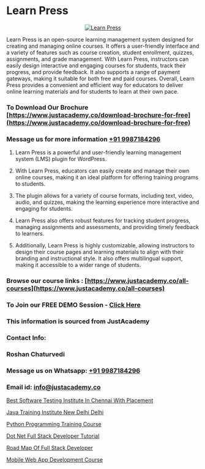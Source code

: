 # Learn Press

<p align="center">
  <a href="https://justacademy.co/course-detail/wordpress-training">
    <img src="https://justacademy.co/storage2/course_image/1677245494_course_image.webp" alt="Learn Press">
  </a>
</p>


Learn Press is an open-source learning management system designed for creating and managing online courses. It offers a user-friendly interface and a variety of features such as course creation, student enrollment, quizzes, assignments, and grade management. With Learn Press, instructors can easily design interactive and engaging courses for students, track their progress, and provide feedback. It also supports a range of payment gateways, making it suitable for both free and paid courses. Overall, Learn Press provides a convenient and efficient way for educators to deliver online learning materials and for students to learn at their own pace. 
### To Download Our Brochure [https://www.justacademy.co/download-brochure-for-free](https://www.justacademy.co/download-brochure-for-free)
### Message us for more information [+91 9987184296](https://api.whatsapp.com/send?phone=919987184296)
1) Learn Press is a powerful and user-friendly learning management system (LMS) plugin for WordPress.

2) With Learn Press, educators can easily create and manage their own online courses, making it an ideal platform for offering training programs to students.

3) The plugin allows for a variety of course formats, including text, video, audio, and quizzes, making the learning experience more interactive and engaging for students.

4) Learn Press also offers robust features for tracking student progress, managing assignments and assessments, and providing timely feedback to learners.

5) Additionally, Learn Press is highly customizable, allowing instructors to design their course pages and learning materials to align with their branding and instructional style. It also offers multilingual support, making it accessible to a wider range of students.

### Browse our course links : [https://www.justacademy.co/all-courses](https://www.justacademy.co/all-courses) 
### To Join our FREE DEMO Session - [Click Here](https://www.justacademy.co/register-for-course-demo)


### This information is sourced from JustAcademy
### Contact Info:
### Roshan Chaturvedi
### Message us on Whatsapp: [+91 9987184296](https://api.whatsapp.com/send?phone=919987184296)
### Email id: [info@justacademy.co](mailto:info@justacademy.co)
                
[Best Software Testing Institute In Chennai With Placement](https://www.linkedin.com/pulse/best-software-testing-training-institute-chennai-placement-nxgsc?trackingId=IPgsjo09LdTkKUvtgDD5eA%3D%3D&lipi=urn%3Ali%3Apage%3Ad_flagship3_company_admin%3BxUP8vDI1SK6JTwycAY2syQ%3D%3D)

[Java Training Institute New Delhi Delhi](https://www.linkedin.com/pulse/java-training-institute-new-delhi-justacademy-m1y7e?trackingId=5oJfQgPOqFbhSKDXjdTb4g%3D%3D&lipi=urn%3Ali%3Apage%3Ad_flagship3_company_admin%3BxUP8vDI1SK6JTwycAY2syQ%3D%3D)

[Python Programming Training Course](https://medium.com/@roneet705/python-programming-training-course-30daf0b8d12c)

[Dot Net Full Stack Developer Tutorial](https://medium.com/@akanshapatil/dot-net-full-stack-developer-tutorial-4078c9694434)

[Road Map Of Full Stack Developer](https://justacademyin.github.io/Articles/Road-Map-Of-Full-Stack-Developer)

[Mobile Web App Development Course](https://justacademyin.github.io/Articles/Mobile-Web-App-Development-Course)

